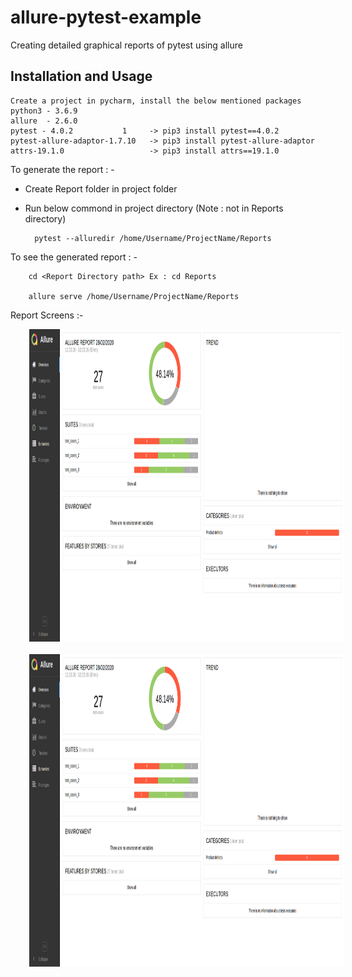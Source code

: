# allure-pytest-example
Creating detailed graphical reports of pytest using allure


Installation and Usage
-

	Create a project in pycharm, install the below mentioned packages
	python3 - 3.6.9
	allure  - 2.6.0 
	pytest - 4.0.2           1     -> pip3 install pytest==4.0.2
	pytest-allure-adaptor-1.7.10   -> pip3 install pytest-allure-adaptor
	attrs-19.1.0                   -> pip3 install attrs==19.1.0

To generate the report : -

* Create Report folder in project folder
* Run below commond in project directory (Note : not in Reports directory)

		pytest --alluredir /home/Username/ProjectName/Reports
		
To see the generated report : -

		cd <Report Directory path> Ex : cd Reports

		allure serve /home/Username/ProjectName/Reports

Report Screens :-

<div float="left">
    
   <img src="https://github.com/VidyaCKabber/allure-pytest-example/blob/master/Images/Overview.png" data-canonical-src="https://gyazo.com/eb5c5741b6a9a16c692170a41a49c858.png" style="margin-left:30px;" height="500" />
   &nbsp;&nbsp;&nbsp;&nbsp;
   <img src="https://github.com/VidyaCKabber/allure-pytest-example/blob/master/Images/Overview.png" data-canonical-src="https://gyazo.com/eb5c5741b6a9a16c692170a41a49c858.png" style="margin-left:30px;" height="500" />
</div>
